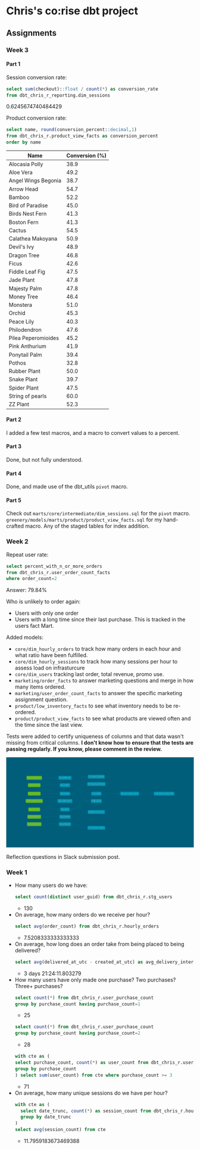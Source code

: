 # Chris's co:rise dbt project

## Assignments

### Week 3

#### Part 1

Session conversion rate:
```sql
select sum(checkout)::float / count(*) as conversion_rate
from dbt_chris_r_reporting.dim_sessions
```
0.6245674740484429

Product conversion rate:
```sql
select name, round(conversion_percent::decimal,1)
from dbt_chris_r.product_view_facts as conversion_percent
order by name
```

Name | Conversion (%)
--- | ---
Alocasia Polly | 38.9
Aloe Vera | 49.2
Angel Wings Begonia | 38.7
Arrow Head | 54.7
Bamboo | 52.2
Bird of Paradise | 45.0
Birds Nest Fern | 41.3
Boston Fern | 41.3
Cactus | 54.5
Calathea Makoyana | 50.9
Devil's Ivy | 48.9
Dragon Tree | 46.8
Ficus | 42.6
Fiddle Leaf Fig | 47.5
Jade Plant | 47.8
Majesty Palm | 47.8
Money Tree | 46.4
Monstera | 51.0
Orchid | 45.3
Peace Lily | 40.3
Philodendron | 47.6
Pilea Peperomioides | 45.2
Pink Anthurium | 41.9
Ponytail Palm | 39.4
Pothos | 32.8
Rubber Plant | 50.0
Snake Plant | 39.7
Spider Plant | 47.5
String of pearls | 60.0
ZZ Plant | 52.3

#### Part 2

I added a few test macros, and a macro to convert values to a percent.

#### Part 3

Done, but not fully understood.

#### Part 4

Done, and made use of the dbt_utils `pivot` macro.

#### Part 5

Check out `marts/core/intermediate/dim_sessions.sql` for the `pivot` macro.
`greenery/models/marts/product/product_view_facts.sql` for my hand-crafted macro.
Any of the staged tables for index addition.

### Week 2

Repeat user rate:
```sql
select percent_with_n_or_more_orders 
from dbt_chris_r.user_order_count_facts
where order_count=2
```
Answer: 79.84%

Who is unlikely to order again:
* Users with only one order
* Users with a long time since their last purchase. This is tracked in the users fact Mart.

Added models:
* `core/dim_hourly_orders` to track how many orders in each hour and what ratio have been fulfilled.
* `core/dim_hourly_sessions` to track how many sessions per hour to assess load on infrasturcure
* `core/dim_users` tracking last order, total revenue, promo use.
* `marketing/order_facts` to answer marketing questions and merge in how many items ordered.
* `marketing/user_order_count_facts` to answer the specific marketing assignment question.
* `product/low_inventory_facts` to see what inventory needs to be re-ordered.
* `product/product_view_facts` to see what products are viewed often and the time since the last view.

Tests were added to certify uniqueness of columns and that data wasn't missing from critical columns.
**I don't know how to ensure that the tests are passing regularly. If you know, please comment in the review.**

!['DAG image](dbt-dag.png)

Reflection questions in Slack submission post.

### Week 1

* How many users do we have:
  ```sql
  select count(distinct user_guid) from dbt_chris_r.stg_users
  ```
  * 130
* On average, how many orders do we receive per hour?
  ```sql
  select avg(order_count) from dbt_chris_r.hourly_orders
  ```
  * 7.5208333333333333
* On average, how long does an order take from being placed to being delivered?
  ```sql
  select avg(delivered_at_utc - created_at_utc) as avg_delivery_interval from dbt_chris_r.stg_orders
  ```
  * 3 days 21:24:11.803279
* How many users have only made one purchase? Two purchases? Three+ purchases?
  ```sql
  select count(*) from dbt_chris_r.user_purchase_count
  group by purchase_count having purchase_count=1
  ```
  * 25
  ```sql
  select count(*) from dbt_chris_r.user_purchase_count
  group by purchase_count having purchase_count=2
  ```
  * 28
  ```sql
  with cte as (
  select purchase_count, count(*) as user_count from dbt_chris_r.user_purchase_count
  group by purchase_count
  ) select sum(user_count) from cte where purchase_count >= 3
  ```
  * 71
* On average, how many unique sessions do we have per hour?
  ```sql
  with cte as (
    select date_trunc, count(*) as session_count from dbt_chris_r.hourly_sessions
    group by date_trunc
  )
  select avg(session_count) from cte
  ```
  * 11.7959183673469388
